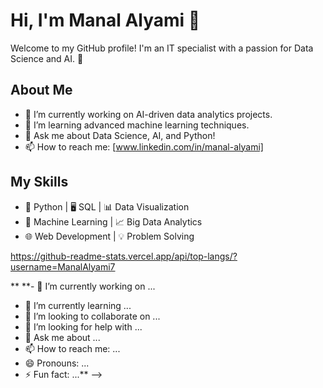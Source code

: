 # Hi, I'm Manal Alyami 👋

Welcome to my GitHub profile! I'm an IT specialist with a passion for Data Science and AI. 🚀

## About Me
- 🔭 I’m currently working on AI-driven data analytics projects.
- 🌱 I’m learning advanced machine learning techniques.
- 💬 Ask me about Data Science, AI, and Python!
- 📫 How to reach me: [www.linkedin.com/in/manal-alyami]

## My Skills
- 🐍 Python | 🖥️ SQL | 📊 Data Visualization
- 🤖 Machine Learning | 📈 Big Data Analytics
- 🌐 Web Development | 💡 Problem Solving

https://github-readme-stats.vercel.app/api/top-langs/?username=ManalAlyami7

**
**- 🔭 I’m currently working on ...
- 🌱 I’m currently learning ...
- 👯 I’m looking to collaborate on ...
- 🤔 I’m looking for help with ...
- 💬 Ask me about ...
- 📫 How to reach me: ...
- 😄 Pronouns: ...
- ⚡ Fun fact: ...**
-->
